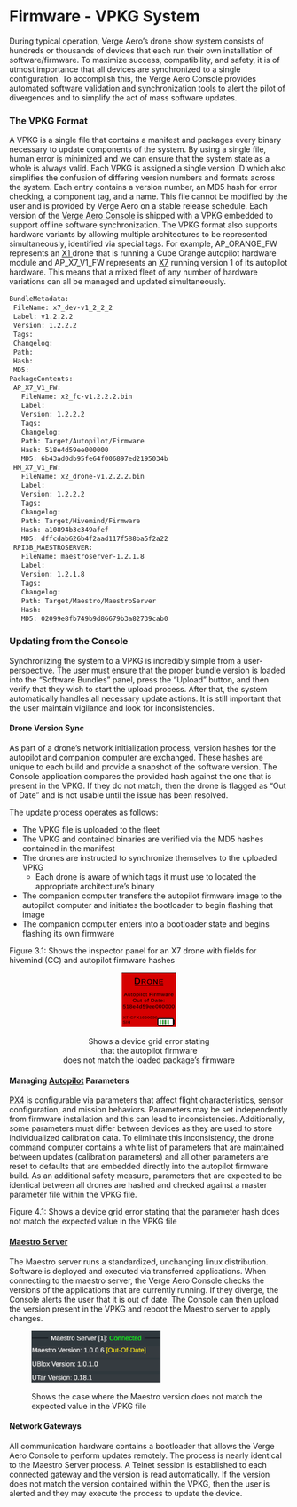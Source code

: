 # Firmware - VPKG System

During typical operation, Verge Aero’s drone show system consists of hundreds or thousands of devices that each run their own installation of software/firmware. To maximize success, compatibility, and safety, it is of utmost importance that all devices are synchronized to a single configuration. To accomplish this, the Verge Aero Console provides automated software validation and synchronization tools to alert the pilot of divergences and to simplify the act of mass software updates.

### The VPKG Format

A VPKG is a single file that contains a manifest and packages every binary necessary to update components of the system. By using a single file, human error is minimized and we can ensure that the system state as a whole is always valid. Each VPKG is assigned a single version ID which also simplifies the confusion of differing version numbers and formats across the system. Each entry contains a version number, an MD5 hash for error checking, a component tag, and a name. This file cannot be modified by the user and is provided by Verge Aero on a stable release schedule. Each version of the [Verge Aero Console](./) is shipped with a VPKG embedded to support offline software synchronization. The VPKG format also supports hardware variants by allowing multiple architectures to be represented simultaneously, identified via special tags. For example, AP\_ORANGE\_FW represents an [X1 ](../../drone-show-hardware/drones/x1.md)drone that is running a Cube Orange autopilot hardware module and AP\_X7\_V1\_FW represents an [X7](../../drone-show-hardware/drones/x7.md) running version 1 of its autopilot hardware. This means that a mixed fleet of any number of hardware variations can all be managed and updated simultaneously.

```
BundleMetadata:
 FileName: x7_dev-v1_2_2_2
 Label: v1.2.2.2
 Version: 1.2.2.2
 Tags:
 Changelog:
 Path:
 Hash:
 MD5:
PackageContents:
 AP_X7_V1_FW:
   FileName: x2_fc-v1.2.2.2.bin
   Label:
   Version: 1.2.2.2
   Tags:
   Changelog:
   Path: Target/Autopilot/Firmware
   Hash: 518e4d59ee000000
   MD5: 6b43ad0db95fe64f006897ed2195034b
 HM_X7_V1_FW:
   FileName: x2_drone-v1.2.2.2.bin
   Label:
   Version: 1.2.2.2
   Tags:
   Changelog:
   Path: Target/Hivemind/Firmware
   Hash: a10894b3c349afef
   MD5: dffcdab626b4f2aad117f588ba5f2a22
 RPI3B_MAESTROSERVER:
   FileName: maestroserver-1.2.1.8
   Label:
   Version: 1.2.1.8
   Tags:
   Changelog:
   Path: Target/Maestro/MaestroServer
   Hash:
   MD5: 02099e8fb749b9d86679b3a82739cab0
```

### Updating from the Console

Synchronizing the system to a VPKG is incredibly simple from a user-perspective. The user must ensure that the proper bundle version is loaded into the “Software Bundles” panel, press the “Upload” button, and then verify that they wish to start the upload process. After that, the system automatically handles all necessary update actions. It is still important that the user maintain vigilance and look for inconsistencies.

#### Drone Version Sync

As part of a drone’s network initialization process, version hashes for the autopilot and companion computer are exchanged. These hashes are unique to each build and provide a snapshot of the software version. The Console application compares the provided hash against the one that is present in the VPKG. If they do not match, then the drone is flagged as “Out of Date” and is not usable until the issue has been resolved.

The update process operates as follows:

* The VPKG file is uploaded to the fleet
* The VPKG and contained binaries are verified via the MD5 hashes contained in the manifest
* The drones are instructed to synchronize themselves to the uploaded VPKG
  * Each drone is aware of which tags it must use to located the appropriate architecture’s binary
* The companion computer transfers the autopilot firmware image to the autopilot computer and initiates the bootloader to begin flashing that image
* The companion computer enters into a bootloader state and begins flashing its own firmware

Figure 3.1: Shows the inspector panel for an X7 drone with fields for hivemind (CC) and autopilot firmware hashes

<div align="center" data-full-width="false"><figure><img src="../../.gitbook/assets/unnamed.png" alt="" width="98"><figcaption><p>Shows a device grid error stating <br>that the autopilot firmware <br>does not match the loaded package’s firmware</p></figcaption></figure></div>

#### Managing [Autopilot](../../drone-show-technology/autopilot/) Parameters

[PX4](../../drone-show-technology/autopilot/px4.md) is configurable via parameters that affect flight characteristics, sensor configuration, and mission behaviors. Parameters may be set independently from firmware installation and this can lead to inconsistencies. Additionally, some parameters must differ between devices as they are used to store individualized calibration data. To eliminate this inconsistency, the drone command computer contains a white list of parameters that are maintained between updates (calibration parameters) and all other parameters are reset to defaults that are embedded directly into the autopilot firmware build. As an additional safety measure, parameters that are expected to be identical between all drones are hashed and checked against a master parameter file within the VPKG file.

Figure 4.1: Shows a device grid error stating that the parameter hash does not match the expected value in the VPKG file

#### [Maestro Server](https://wiki.droneshow.software/wiki/Maestro_Server)

The Maestro server runs a standardized, unchanging linux distribution. Software is deployed and executed via transferred applications. When connecting to the maestro server, the Verge Aero Console checks the versions of the applications that are currently running. If they diverge, the Console alerts the user that it is out of date. The Console can then upload the version present in the VPKG and reboot the Maestro server to apply changes.

<figure><img src="../../.gitbook/assets/unnamed (2).png" alt="" width="233"><figcaption><p>Shows the case where the Maestro version does not match the expected value in the VPKG file</p></figcaption></figure>

#### Network Gateways

All communication hardware contains a bootloader that allows the Verge Aero Console to perform updates remotely. The process is nearly identical to the Maestro Server process. A Telnet session is established to each connected gateway and the version is read automatically. If the version does not match the version contained within the VPKG, then the user is alerted and they may execute the process to update the device.
